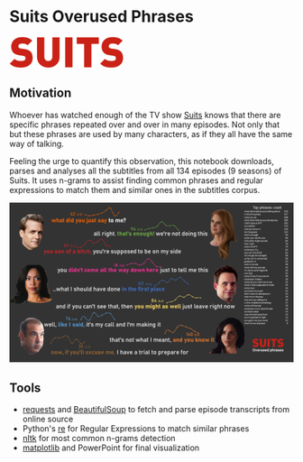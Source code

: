 # Suits Overused Phrases

<img src="images/suits.png" width="40%" />

## Motivation
Whoever has watched enough of the TV show [Suits](https://www.imdb.com/title/tt1632701/) knows that there are specific phrases repeated over and over in many episodes. 
Not only that but these phrases are used by many characters, as if they all have the same way of talking.

Feeling the urge to quantify this observation, this notebook downloads, parses and analyses all the subtitles 
from all 134 episodes (9 seasons) of Suits. It uses n-grams to assist finding common phrases and regular expressions to match them and similar ones in the subtitles corpus.

![](visualization.png)

## Tools
- [requests](https://requests.readthedocs.io/en/master/) and [BeautifulSoup](https://www.crummy.com/software/BeautifulSoup/bs4/doc/) to fetch and 
parse episode transcripts from online source
- Python's [re](https://docs.python.org/3/library/re.html) for Regular Expressions to match similar phrases
- [nltk](https://www.nltk.org/) for most common n-grams detection
- [matplotlib](https://matplotlib.org/) and PowerPoint for final visualization
